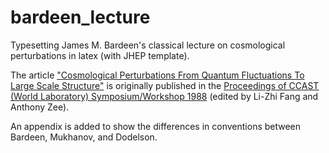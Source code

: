 # bardeen_lecture
Typesetting James M. Bardeen's classical lecture on cosmological perturbations in latex (with JHEP template). 

The article ["Cosmological Perturbations From Quantum Fluctuations To Large Scale Structure"](http://inspirehep.net/record/271685?ln=en) is originally published in the [Proceedings of CCAST (World Laboratory) Symposium/Workshop 1988](http://inspirehep.net/record/273300) (edited by Li-Zhi Fang and Anthony Zee).

An appendix is added to show the differences in conventions between Bardeen, Mukhanov, and Dodelson.
